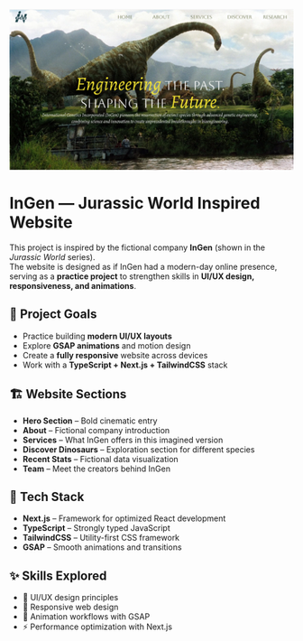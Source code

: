 ![InGen](./public/ingen-banner.png)

# InGen — Jurassic World Inspired Website

This project is inspired by the fictional company **InGen** (shown in the _Jurassic World_ series).  
The website is designed as if InGen had a modern-day online presence, serving as a **practice project** to strengthen skills in **UI/UX design, responsiveness, and animations**.

## 🎯 Project Goals

- Practice building **modern UI/UX layouts**
- Explore **GSAP animations** and motion design
- Create a **fully responsive** website across devices
- Work with a **TypeScript + Next.js + TailwindCSS** stack

## 🏗️ Website Sections

- **Hero Section** – Bold cinematic entry
- **About** – Fictional company introduction
- **Services** – What InGen offers in this imagined version
- **Discover Dinosaurs** – Exploration section for different species
- **Recent Stats** – Fictional data visualization
- **Team** – Meet the creators behind InGen

## 🚀 Tech Stack

- **Next.js** – Framework for optimized React development
- **TypeScript** – Strongly typed JavaScript
- **TailwindCSS** – Utility-first CSS framework
- **GSAP** – Smooth animations and transitions

## ✨ Skills Explored

- 🎨 UI/UX design principles
- 📱 Responsive web design
- 🎥 Animation workflows with GSAP
- ⚡ Performance optimization with Next.js
